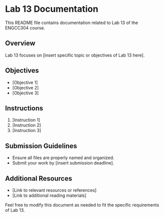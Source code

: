 # Lab 13 Documentation

This README file contains documentation related to Lab 13 of the ENGCC304 course. 

## Overview

Lab 13 focuses on [insert specific topic or objectives of Lab 13 here]. 

## Objectives

- [Objective 1]
- [Objective 2]
- [Objective 3]

## Instructions

1. [Instruction 1]
2. [Instruction 2]
3. [Instruction 3]

## Submission Guidelines

- Ensure all files are properly named and organized.
- Submit your work by [insert submission deadline].

## Additional Resources

- [Link to relevant resources or references]
- [Link to additional reading materials]

Feel free to modify this document as needed to fit the specific requirements of Lab 13.